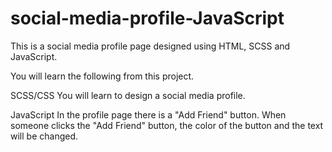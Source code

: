 # social-media-profile-JavaScript

This is a social media profile page designed using HTML, SCSS and JavaScript.

You will learn the following from this project.

SCSS/CSS
You will learn to design a social media profile.

JavaScript
In the profile page there is a "Add Friend" button. When someone clicks the "Add Friend" button, the color of the button and the text will be changed.
